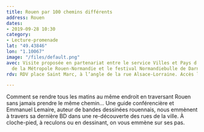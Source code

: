 ```yaml
---
title: Rouen par 100 chemins différents
address: Rouen
dates:
- 2019-09-28 10:30
category:
- Lecture-promenade
lat: "49.43846"
lon: "1.10067"
image: "/files/default.png"
avec: Visite proposée en partenariat entre le service Villes et Pays d’art et d’histoire
  de la Métropole Rouen-Normandie et le festival Normandiebulle de Darnétal.
rdv: RDV place Saint Marc, à l’angle de la rue Alsace-Lorraine. Accès libre.

---
```

Comment se rendre tous les matins au même endroit en traversant Rouen sans jamais prendre le même chemin... Une guide conférencière et Emmanuel Lemaire, auteur de bandes dessinées rouennais, nous emmènent à travers sa dernière BD dans une re-découverte des rues de la ville. À cloche-pied, à reculons ou en dessinant, on vous emmène sur ses pas.